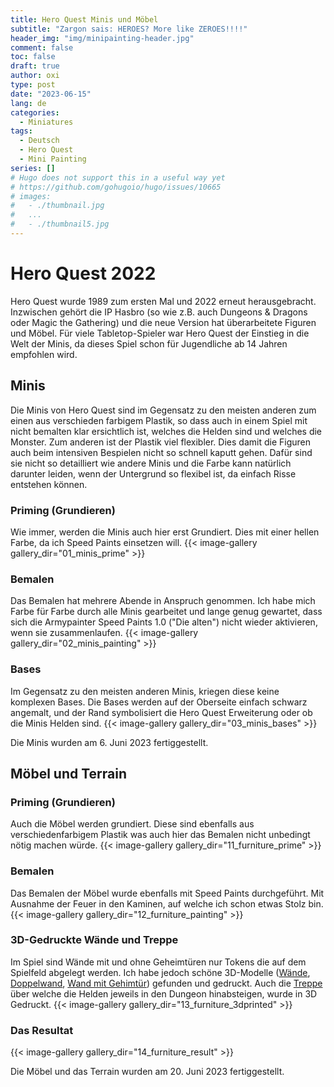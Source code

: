 ```yaml
---
title: Hero Quest Minis und Möbel
subtitle: "Zargon sais: HEROES? More like ZEROES!!!!"
header_img: "img/minipainting-header.jpg"
comment: false
toc: false
draft: true
author: oxi
type: post
date: "2023-06-15"
lang: de
categories:
  - Miniatures
tags:
  - Deutsch
  - Hero Quest
  - Mini Painting
series: []
# Hugo does not support this in a useful way yet
# https://github.com/gohugoio/hugo/issues/10665
# images:
#   - ./thumbnail.jpg
#   ...
#   - ./thumbnail5.jpg
---
```

# Hero Quest 2022
Hero Quest wurde 1989 zum ersten Mal und 2022 erneut herausgebracht. Inzwischen gehört die IP Hasbro (so wie z.B. auch Dungeons & Dragons oder Magic the Gathering) und die neue Version hat überarbeitete Figuren und Möbel. Für viele Tabletop-Spieler war Hero Quest der Einstieg in die Welt der Minis, da dieses Spiel schon für Jugendliche ab 14 Jahren empfohlen wird.

## Minis
Die Minis von Hero Quest sind im Gegensatz zu den meisten anderen zum einen aus verschieden farbigem Plastik, so dass auch in einem Spiel mit nicht bemalten klar ersichtlich ist, welches die Helden sind und welches die Monster. Zum anderen ist der Plastik viel flexibler. Dies damit die Figuren auch beim intensiven Bespielen nicht so schnell kaputt gehen. Dafür sind sie nicht so detailliert wie andere Minis und die Farbe kann natürlich darunter leiden, wenn der Untergrund so flexibel ist, da einfach Risse entstehen können.

### Priming (Grundieren)
Wie immer, werden die Minis auch hier erst Grundiert. Dies mit einer hellen Farbe, da ich Speed Paints einsetzen will.
{{< image-gallery gallery_dir="01_minis_prime" >}}

### Bemalen
Das Bemalen hat mehrere Abende in Anspruch genommen. Ich habe mich Farbe für Farbe durch alle Minis gearbeitet und lange genug gewartet, dass sich die Armypainter Speed Paints 1.0 ("Die alten") nicht wieder aktivieren, wenn sie zusammenlaufen.
{{< image-gallery gallery_dir="02_minis_painting" >}}

### Bases
Im Gegensatz zu den meisten anderen Minis, kriegen diese keine komplexen Bases. Die Bases werden auf der Oberseite einfach schwarz angemalt, und der Rand symbolisiert die Hero Quest Erweiterung oder ob die Minis Helden sind.
{{< image-gallery gallery_dir="03_minis_bases" >}}

Die Minis wurden am 6. Juni 2023 fertiggestellt.

## Möbel und Terrain
### Priming (Grundieren)
Auch die Möbel werden grundiert. Diese sind ebenfalls aus verschiedenfarbigem Plastik was auch hier das Bemalen nicht unbedingt nötig machen würde.
{{< image-gallery gallery_dir="11_furniture_prime" >}}

### Bemalen
Das Bemalen der Möbel wurde ebenfalls mit Speed Paints durchgeführt. Mit Ausnahme der Feuer in den Kaminen, auf welche ich schon etwas Stolz bin.
{{< image-gallery gallery_dir="12_furniture_painting" >}}

### 3D-Gedruckte Wände und Treppe
Im Spiel sind Wände mit und ohne Geheimtüren nur Tokens die auf dem Spielfeld abgelegt werden. Ich habe jedoch schöne 3D-Modelle ([Wände](https://www.thingiverse.com/thing:6000114), [Doppelwand](https://www.thingiverse.com/thing:6005201), [Wand mit Gehimtür](https://www.thingiverse.com/thing:6004303)) gefunden und gedruckt. Auch die [Treppe](https://www.thingiverse.com/thing:5020617) über welche die Helden jeweils in den Dungeon hinabsteigen, wurde in 3D Gedruckt.
{{< image-gallery gallery_dir="13_furniture_3dprinted" >}}

### Das Resultat
{{< image-gallery gallery_dir="14_furniture_result" >}}

Die Möbel und das Terrain wurden am 20. Juni 2023 fertiggestellt.
